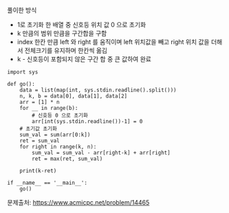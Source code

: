 풀이한 방식 
- 1로 초기화 한 배열 중 신호등 위치 값 0 으로 초기화
- k 만큼의 범위 만큼을 구간합을 구함 
- index 한칸 만큼 left 와 right 를 움직이며 left 위치값을 빼고 right 위치 값을 더해서 전체크기를 유지하며 한칸씩 옮김
- k - 신호등이 포함되지 않은 구간 합 중 큰 값하여 완료 
```python3
import sys

def go():
    data = list(map(int, sys.stdin.readline().split()))
    n, k, b = data[0], data[1], data[2]
    arr = [1] * n
    for __ in range(b):
        # 신호등 0 으로 초기화
        arr[int(sys.stdin.readline())-1] = 0
    # 초기값 초기화
    sum_val = sum(arr[0:k])
    ret = sum_val
    for right in range(k, n):
        sum_val = sum_val - arr[right-k] + arr[right]
        ret = max(ret, sum_val)

    print(k-ret)

if __name__ == '__main__':
    go()
```
문제출처: https://www.acmicpc.net/problem/14465

